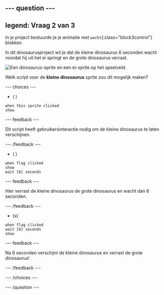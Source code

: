 --- question ---
---
legend: Vraag 2 van 3
---

In je project bestuurde je je animatie met `wacht`{:class="block3control"} blokken.

In dit dinosaurusproject wil je dat de kleine dinosaurus 6 seconden wacht voordat hij uit het ei springt en de grote dinosaurus verrast.

![Een dinosaurus-sprite en een ei-sprite op het speelveld.](images/quiz-q2.png)

Welk script voor de **kleine dinosaurus** sprite zou dit mogelijk maken?

--- choices ---

- ( )
```blocks3
when this sprite clicked
show
```

  --- feedback ---

Dit script heeft gebruikersinteractie nodig om de kleine dinosaurus te laten verschijnen.

  --- /feedback ---

- ( )
```blocks3
when flag clicked
show
wait [6] seconds
```

  --- feedback ---

Hier verrast de kleine dinosaurus de grote dinosaurus en wacht dan 6 seconden.

  --- /feedback ---

- (x)
```blocks3
when flag clicked
wait [6] seconds
show
```

  --- feedback ---

 Na 6 seconden verschijnt de kleine dinosaurus en verrast de grote dinosaurus!

  --- /feedback ---

--- /choices ---

--- /question ---

